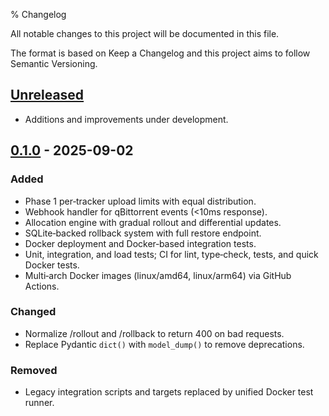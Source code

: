 % Changelog

All notable changes to this project will be documented in this file.

The format is based on Keep a Changelog and this project aims to follow Semantic Versioning.

## [Unreleased]
- Additions and improvements under development.

## [0.1.0] - 2025-09-02
### Added
- Phase 1 per‑tracker upload limits with equal distribution.
- Webhook handler for qBittorrent events (<10ms response).
- Allocation engine with gradual rollout and differential updates.
- SQLite‑backed rollback system with full restore endpoint.
- Docker deployment and Docker‑based integration tests.
- Unit, integration, and load tests; CI for lint, type‑check, tests, and quick Docker tests.
- Multi‑arch Docker images (linux/amd64, linux/arm64) via GitHub Actions.

### Changed
- Normalize /rollout and /rollback to return 400 on bad requests.
- Replace Pydantic `dict()` with `model_dump()` to remove deprecations.

### Removed
- Legacy integration scripts and targets replaced by unified Docker test runner.

[Unreleased]: https://github.com/OWNER/REPO/compare/v0.1.0...HEAD
[0.1.0]: https://github.com/OWNER/REPO/releases/tag/v0.1.0
